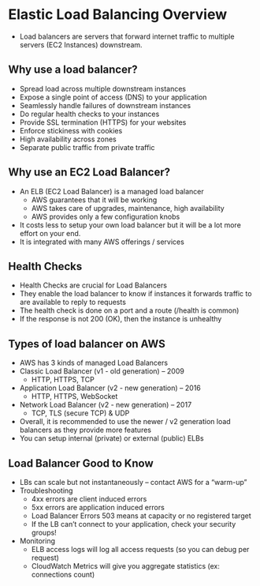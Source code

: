 # Elastic Load Balancing Overview

* Load balancers are servers that forward internet traffic to multiple servers (EC2 Instances) downstream.

## Why use a load balancer?

* Spread load across multiple downstream instances
* Expose a single point of access (DNS) to your application
* Seamlessly handle failures of downstream instances
* Do regular health checks to your instances
* Provide SSL termination (HTTPS) for your websites
* Enforce stickiness with cookies
* High availability across zones
* Separate public traffic from private traffic

## Why use an EC2 Load Balancer?

* An ELB (EC2 Load Balancer) is a managed load balancer
  * AWS guarantees that it will be working
  * AWS takes care of upgrades, maintenance, high availability
  * AWS provides only a few configuration knobs
* It costs less to setup your own load balancer but it will be a lot more effort on your end.
* It is integrated with many AWS offerings / services

## Health Checks

* Health Checks are crucial for Load Balancers
* They enable the load balancer to know if instances it forwards traffic to are available to reply to requests
* The health check is done on a port and a route (/health is common)
* If the response is not 200 (OK), then the instance is unhealthy

## Types of load balancer on AWS

* AWS has 3 kinds of managed Load Balancers
* Classic Load Balancer (v1 - old generation) – 2009
  * HTTP, HTTPS, TCP
* Application Load Balancer (v2 - new generation) – 2016
  * HTTP, HTTPS, WebSocket
* Network Load Balancer (v2 - new generation) – 2017
  * TCP, TLS (secure TCP) & UDP
* Overall, it is recommended to use the newer / v2 generation load balancers as they provide more features
* You can setup internal (private) or external (public) ELBs

## Load Balancer Good to Know

* LBs can scale but not instantaneously – contact AWS for a “warm-up”
* Troubleshooting
  * 4xx errors are client induced errors
  * 5xx errors are application induced errors
  * Load Balancer Errors 503 means at capacity or no registered target
  * If the LB can’t connect to your application, check your security groups!
* Monitoring
  * ELB access logs will log all access requests (so you can debug per request)
  * CloudWatch Metrics will give you aggregate statistics (ex: connections count)
